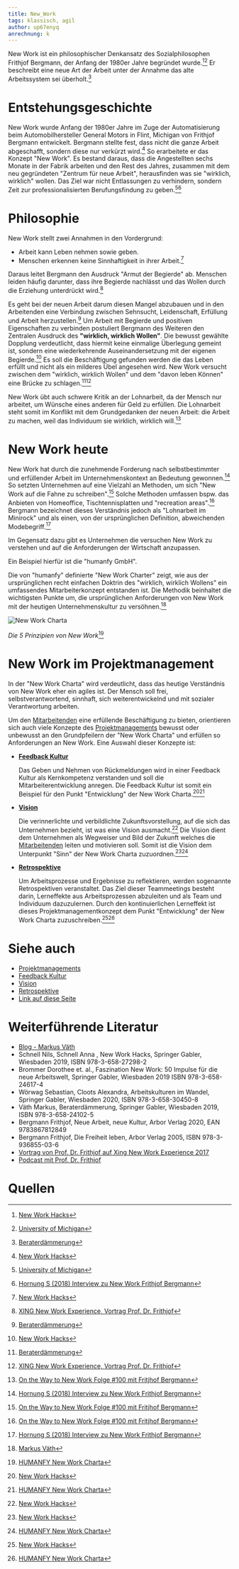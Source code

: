 ```yaml
---
title: New_Work
tags: klassisch, agil
author: up67enyq
anrechnung: k 
---
```


New Work ist ein philosophischer Denkansatz des Sozialphilosophen Frithjof Bergmann, der Anfang der 1980er Jahre begründet wurde.[^1][^7] Er beschreibt eine neue Art der Arbeit unter der Annahme das alte Arbeitssystem sei überholt.[^2]



# Entstehungsgeschichte
New Work wurde Anfang der 1980er Jahre im Zuge der Automatisierung beim Automobilhersteller General Motors in Flint, Michigan von Frithjof Bergmann entwickelt. Bergmann stellte fest, dass nicht die ganze Arbeit abgeschafft, sondern diese nur verkürzt wird.[^1]
So erarbeitete er das Konzept "New Work". 
Es bestand daraus, dass die Angestellten sechs Monate in der Fabrik arbeiten und den Rest des Jahres, zusammen mit dem neu gegründeten "Zentrum für neue Arbeit", herausfinden was sie "wirklich, wirklich" wollen. Das Ziel war nicht Entlassungen zu verhindern, sondern Zeit zur professionalisierten Berufungsfindung zu geben.[^7][^6]

# Philosophie

New Work stellt zwei Annahmen in den Vordergrund:
* Arbeit kann Leben nehmen sowie geben.
* Menschen erkennen keine Sinnhaftigkeit in ihrer Arbeit.[^1]

Daraus leitet Bergmann den Ausdruck "Armut der Begierde" ab.
Menschen leiden häufig darunter, dass ihre Begierde nachlässt und das Wollen durch die Erziehung unterdrückt wird.[^5]

Es geht bei der neuen Arbeit darum diesen Mangel abzubauen und in den Arbeitenden eine Verbindung zwischen Sehnsucht, Leidenschaft, Erfüllung und Arbeit herzustellen.[^2]
Um Arbeit mit Begierde und positiven Eigenschaften zu verbinden postuliert Bergmann des Weiteren den Zentralen Ausdruck des <b>"wirklich, wirklich Wollen"</b>. 
Die bewusst gewählte Dopplung verdeutlicht, dass hiermit keine einmalige Überlegung gemeint ist, sondern eine wiederkehrende Auseinandersetzung mit der eigenen Begierde.[^1]
Es soll die Beschäftigung gefunden werden die das Leben erfüllt und nicht als ein milderes Übel angesehen wird. New Work versucht zwischen dem "wirklich, wirklich Wollen" und dem "davon leben Können" eine Brücke zu schlagen.[^2][^5]

New Work übt auch schwere Kritik an der Lohnarbeit, da der Mensch nur arbeitet, um Wünsche eines anderen für Geld zu erfüllen. Die Lohnarbeit steht somit im Konflikt mit dem Grundgedanken der neuen Arbeit: die Arbeit zu machen, weil das Individuum sie wirklich, wirklich will.[^9]

# New Work heute

New Work hat durch die zunehmende Forderung nach selbstbestimmter und erfüllender Arbeit im Unternehmenskontext an Bedeutung gewonnen.[^6] So setzten Unternehmen auf eine Vielzahl an Methoden, um sich "New Work auf die Fahne zu schreiben".[^9] Solche Methoden umfassen bspw. das Anbieten von Homeoffice, Tischtennisplatten und "recreation areas".[^9]
Bergmann bezeichnet dieses Verständnis jedoch als "Lohnarbeit im Minirock" und als einen, von der ursprünglichen Definition, abweichenden Modebegriff.[^6]

Im Gegensatz dazu gibt es Unternehmen die versuchen New Work zu verstehen und auf die Anforderungen der Wirtschaft anzupassen.

Ein Beispiel hierfür ist die "humanfy GmbH".

Die von "humanfy" definierte "New Work Charter" zeigt, wie aus der ursprünglichen recht einfachen Doktrin des "wirklich, wirklich Wollens" ein umfassendes Mitarbeiterkonzept entstanden ist. Die Methodik beinhaltet die wichtigsten Punkte um, die ursprünglichen Anforderungen von New Work mit der heutigen Unternehmenskultur zu versöhnen.[^4]


![New Work Charta](New_Work/new_work.jpg)


*Die 5 Prinzipien von New Work*[^3]



# New Work im Projektmanagement
In der "New Work Charta" wird verdeutlicht, dass das heutige Verständnis von New Work eher ein agiles ist. Der Mensch soll frei, selbstverantwortend, sinnhaft, sich weiterentwickelnd und mit sozialer Verantwortung arbeiten. 

Um den [Mitarbeitenden](Projektmitarbeiter.md) eine erfüllende Beschäftigung zu bieten, orientieren sich auch viele Konzepte des [Projektmanagements](Projektmanagement.md) bewusst oder unbewusst an den Grundpfeilern der "New Work Charta" und erfüllen so Anforderungen an New Work. Eine Auswahl dieser Konzepte ist:

* <b> [Feedback Kultur](Feedback_Kultur.md)</b>
 
  Das Geben und Nehmen von Rückmeldungen wird in einer Feedback Kultur als Kernkompetenz verstanden und soll die Mitarbeiterentwicklung anregen. Die Feedback Kultur ist somit ein Beispiel für den Punkt "Entwicklung" der New Work Charta.[^1][^3]
* <b> [Vision](Projekt_Vision.md) </b>
  
  Die verinnerlichte und verbildlichte Zukunftsvorstellung, auf die sich das Unternehmen bezieht, ist was eine Vision ausmacht.[^1] Die Vision dient dem Unternehmen als Wegweiser und Bild der Zukunft welches die [Mitarbeitenden](Projektmitarbeiter.md) leiten und motivieren soll. Somit ist die Vision dem Unterpunkt "Sinn" der New Work Charta zuzuordnen.[^1][^3]
* <b> [Retrospektive](Retrospective.md) </b>

  Um Arbeitsprozesse und Ergebnisse zu reflektieren, werden sogenannte Retrospektiven veranstaltet. Das Ziel dieser Teammeetings besteht darin, Lerneffekte aus Arbeitsprozessen abzuleiten und als Team und Individuum dazuzulernen. Durch den kontinuierlichen Lerneffekt ist dieses Projektmanagementkonzept dem Punkt "Entwicklung" der New Work Charta zuzuschreiben.[^1][^3]




# Siehe auch

* [Projektmanagements](Projektmanagement.md)
* [Feedback Kultur](Feedback_Kultur.md)
* [Vision](Projekt_Vision.md)
* [Retrospektive](Retrospective.md)
* [Link auf diese Seite](New_Work.md)

# Weiterführende Literatur

* [Blog - Markus Väth](https://markusvaeth.com/blog/)
* Schnell Nils, Schnell Anna , New Work Hacks, Springer Gabler, Wiesbaden 2019, ISBN 978-3-658-27298-2
* Brommer Dorothee et. al., Faszination New Work: 50 Impulse für die neue Arbeitswelt, Springer Gabler, Wiesbaden 2019 ISBN 978-3-658-24617-4
* Wörwag Sebastian, Cloots Alexandra, Arbeitskulturen im Wandel, Springer Gabler, Wiesbaden 2020, ISBN 978-3-658-30450-8
* Väth Markus, Beraterdämmerung, Springer Gabler, Wiesbaden 2019, ISBN 978-3-658-24102-5
* Bergmann Frithjof, Neue Arbeit, neue Kultur, Arbor Verlag 2020, EAN 9783867812849
* Bergmann Frithjof, Die Freiheit leben, Arbor Verlag 2005, ISBN 978-3-936855-03-6
* [Vortrag von Prof. Dr. Frithjof auf Xing New Work Experience 2017](https://www.youtube.com/watch?v=29IoGFD86QM)
* [Podcast mit Prof. Dr. Frithjof](https://open.spotify.com/episode/29PXaxK6U0I6BM5FCmlMgY?si=G5N6I79RQT6Bxp3hEEUQ0A)

# Quellen

[^1]: [New Work Hacks](https://link.springer.com/book/10.1007%2F978-3-658-27299-9)
[^2]: [Beraterdämmerung](https://link.springer.com/book/10.1007%2F978-3-658-24103-2)
[^3]: [HUMANFY New Work Charta](https://humanfy.de/new-work-charta/)
[^4]: [Markus Väth](https://de.wikipedia.org/wiki/Markus_V%C3%A4th)
[^5]: [XING New Work Experience, Vortrag Prof. Dr. Frithjof](https://www.youtube.com/watch?v=29IoGFD86QM)
[^6]: [Hornung S (2018) Interview zu New Work Frithjof Bergmann](https://www.haufe.de/personal/hr-management/frithjof-bergmann-uebt-kritik-an-akteuller-new-work-debatte_80_467516.html)
[^7]: [University of Michigan](https://news.umich.edu/eight-faculty-members-retire/)
[^8]: [New Work Definition](https://www.businessinsider.de/gruenderszene/lexikon/begriffe/new-work/)
[^9]: [On the Way to New Work Folge #100 mit Fritjhof Bergmann](https://open.spotify.com/episode/29PXaxK6U0I6BM5FCmlMgY?si=G5N6I79RQT6Bxp3hEEUQ0A)

